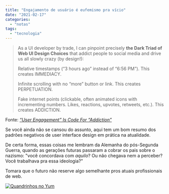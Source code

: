 ```yaml
---
title: "Engajamento de usuário é eufemismo pra vício"
date: "2021-02-17"
categories: 
  - "notas"
tags: 
  - "tecnologia"
---
```


> As a UI developer by trade, I can pinpoint precisely **the Dark Triad of Web UI Design Choices** that addict people to social media and drive us all slowly crazy (by design!):
> 
> Relative timestamps (“3 hours ago” instead of “6:56 PM”). This creates IMMEDIACY.
> 
> Infinite scrolling with no “more” button or link. This creates PERPETUATION.
> 
> Fake internet points (clickable, often animated icons with incrementing numbers. Likes, reactions, upvotes, retweets, etc.). This creates ADDICTION.

Fonte: _[“User Engagement” Is Code For “Addiction”](https://craigwritescode.medium.com/user-engagement-is-code-for-addiction-a2f50d36d7ac)_

Se você ainda não se cansou do assunto, aqui tem um bom resumo dos padrões negativos de user interface design em prática na atualidade.

De certa forma, essas coisas me lembram da Alemanha do pós-Segunda Guerra, quando as gerações futuras passaram a cobrar os pais sobre o nazismo: "você concordava com _aquilo_? Ou não chegava nem a perceber? Você trabalhava pra essa ideologia?"

Tomara que o futuro não reserve algo semelhante pros atuais profissionais de web.

[![Quandrinhos no Yum](https://i0.wp.com/eduf.me/wp-content/uploads/2021/02/yum.png?fit=1024%2C439&ssl=1)](https://webcomicname.com/post/633421161578053633)
